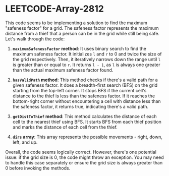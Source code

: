 # LEETCODE-Array-2812
This code seems to be implementing a solution to find the maximum "safeness factor" for a grid. The safeness factor represents the maximum distance from a thief that a person can be in the grid while still being safe. Let's walk through the code:

1. **`maximumSafenessFactor` method**: It uses binary search to find the maximum safeness factor. It initializes `l` and `r` to 0 and twice the size of the grid respectively. Then, it iteratively narrows down the range until `l` is greater than or equal to `r`. It returns `l - 1`, as `l` is always one greater than the actual maximum safeness factor found.

2. **`hasValidPath` method**: This method checks if there's a valid path for a given safeness factor. It does a breadth-first search (BFS) on the grid starting from the top-left corner. It stops BFS if the current cell's distance to the thief is less than the safeness factor. If it reaches the bottom-right corner without encountering a cell with distance less than the safeness factor, it returns true, indicating there's a valid path.

3. **`getDistToThief` method**: This method calculates the distance of each cell to the nearest thief using BFS. It starts BFS from each thief position and marks the distance of each cell from the thief.

4. **`dirs` array**: This array represents the possible movements - right, down, left, and up.

Overall, the code seems logically correct. However, there's one potential issue: if the grid size is 0, the code might throw an exception. You may need to handle this case separately or ensure the grid size is always greater than 0 before invoking the methods.
